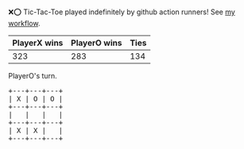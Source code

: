 :x::o: Tic-Tac-Toe played indefinitely by github action runners! See [my workflow](.github/workflows/play.yaml).

|PlayerX wins|PlayerO wins|Ties|
|-|-|-|
|323|283|134|

PlayerO's turn.

<pre>
+---+---+---+
| X | O | O |
+---+---+---+
|   |   |   |
+---+---+---+
| X | X |   |
+---+---+---+
</pre>